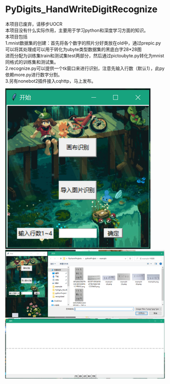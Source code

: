 # PyDigits_HandWriteDigitRecognize  
本项目已废弃，请移步UOCR  
本项目没有什么实际作用，主要用于学习python和深度学习方面的知识。  
本项目包括  
1.mnist数据集的创建：首先将各个数字的照片分好类放在old中，通过prepic.py可以将其处理成可以用于转化为ubyte类型数据集的黑底白字28*28图  
进而分配为训练集train和测试集test两部分，然后通过pictoubyte.py转化为mnist同格式的训练集和测试集。  
2.recognize.py可以提供一个tk窗口来进行识别，注意先输入行数（默认1），此py依赖more.py进行数字分割。   
3.另有nonebot2插件接入cqhttp，马上发布。  

![image](https://github.com/canxin121/PyDigits_HandWriteDigitRecognize/blob/main/envdav/show%20(1).png)  
![image](https://github.com/canxin121/PyDigits_HandWriteDigitRecognize/blob/main/envdav/show%20(3).png)  
![image](https://github.com/canxin121/PyDigits_HandWriteDigitRecognize/blob/main/envdav/show%20(2).png)  
